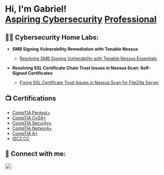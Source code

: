 <h1>Hi, I'm Gabriel! <br/><a href="https://github.com/Sanchez-Gabriel">Aspiring </a> <a href="https://www.linkedin.com/in/gabriel-Asanchez/">Cybersecurity</a> <a href="https://www.gabrielsanchezcyber.com">Professional</a></h1>

<h2>👨‍💻 Cybersecurity Home Labs:</h2>

- <b>SMB Signing Vulnerability Remediation with Tenable Nessus</b>
  - [Resolving SMB Signing Vulnerability with Tenable Nessus Essentials](https://github.com/Sanchez-Gabriel/Lab-Fixing-SMB-Signing-Vulnerability-Using-Tenable-Nessus-Essential/tree/main)

- <b>Resolving SSL Certificate Chain Trust Issues in Nessus Scan: Self-Signed Certificates</b>
  - [Fixing SSL Certificate Trust Issues in Nessus Scan for FileZilla Server](https://github.com/Sanchez-Gabriel/Resolving-SSL-Certificate-Chain-Trust-Issues-with-Nessus)
  

<h2>📺 Certifications </h2>

- <a href="[https://www.credly.com/earner/earned/badge/75c2174c-a0a2-4f37-af6d-8c4b48bae112](https://www.credly.com/badges/9927c110-88db-4166-96f8-fbced377b31b/public_url)">CompTIA Pentest+ </a>
- <a href="[https://www.credly.com/earner/earned/badge/e271addb-fd60-43d6-b6f6-e452407a92cb](https://www.credly.com/badges/74c642e5-630d-4193-9e46-6da0aa0f4ae4/public_url)">CompTIA CySA+ </a>
- <a href="[https://www.credly.com/earner/earned/badge/75c2174c-a0a2-4f37-af6d-8c4b48bae112](https://www.credly.com/badges/fd8dc3a0-fcac-44a1-9eff-37a83d3d7af9/public_url)">CompTIA Security+ </a>
- <a href="https://www.credly.com/earner/earned/badge/75c2174c-a0a2-4f37-af6d-8c4b48bae112">CompTIA Network+ </a>
- <a href="https://www.credly.com/badges/7799e61c-6bcd-4497-98f0-9757ab567a91/public_url">CompTIA A+ </a>
- <a href="https://www.credly.com/earner/earned/badge/920a6a38-08d9-4f2f-b60a-74cf223ef897">ISC2 CC </a>
  

<h2> 🤳 Connect with me:</h2>


[<img align="left" alt="gabrielsanchez | LinkedIn" width="22px" src="https://cdn.jsdelivr.net/npm/simple-icons@v3/icons/linkedin.svg" />][linkedin]





[linkedin]: https://linkedin.com/in/gabriel-asanchez
<!--

Here are some ideas to get you started:

- 🔭 I’m currently working on ...
- 🌱 I’m currently learning ...
- 👯 I’m looking to collaborate on ...
- 🤔 I’m looking for help with ...
- 💬 Ask me about ...
- 📫 How to reach me: ...
- 😄 Pronouns: ...
- ⚡ Fun fact: ...
-->
